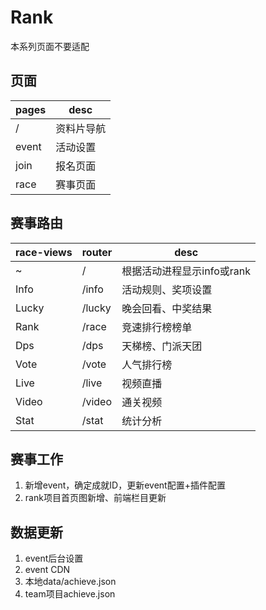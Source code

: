 # Rank
本系列页面不要适配

## 页面
pages | desc
---|---
/ | 资料片导航
event | 活动设置
join | 报名页面
race | 赛事页面

## 赛事路由
race-views | router | desc
---|---|---
~ | / | 根据活动进程显示info或rank
Info | /info | 活动规则、奖项设置
Lucky | /lucky | 晚会回看、中奖结果
Rank | /race | 竞速排行榜榜单
Dps | /dps | 天梯榜、门派天团
Vote | /vote | 人气排行榜
Live | /live | 视频直播
Video | /video | 通关视频
Stat | /stat | 统计分析


## 赛事工作
1. 新增event，确定成就ID，更新event配置+插件配置
2. rank项目首页图新增、前端栏目更新

## 数据更新
1. event后台设置
2. event CDN
3. 本地data/achieve.json
4. team项目achieve.json